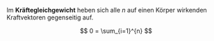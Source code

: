 Im **Kräftegleichgewicht** heben sich alle $n$ auf einen Körper wirkenden Kraftvektoren gegenseitig auf.

$$
0 = \sum_{i=1}^{n} 
$$